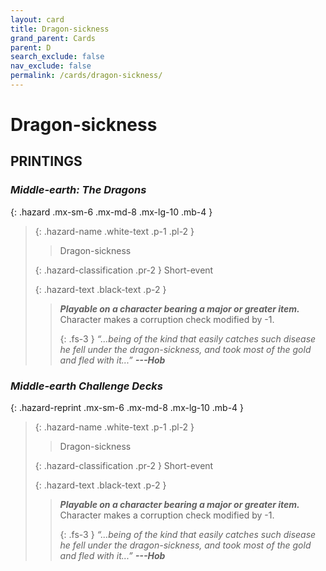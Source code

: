 ```yaml
---
layout: card
title: Dragon-sickness
grand_parent: Cards
parent: D
search_exclude: false
nav_exclude: false
permalink: /cards/dragon-sickness/
---
```


# Dragon-sickness


## PRINTINGS


### _Middle-earth: The Dragons_

{: .hazard .mx-sm-6 .mx-md-8 .mx-lg-10 .mb-4 }
> {: .hazard-name .white-text .p-1 .pl-2 }
> > <div class="hazard-mp"></div>
> > <div class="card-name">Dragon-sickness</div>
>
> {: .hazard-classification .pr-2 }
> Short-event
>
> {: .hazard-text .black-text .p-2 }
> > ***Playable on a character bearing a major or greater item.*** Character makes a corruption check modified by -1. 
> > 
> > {: .fs-3 } 
> > _“...being of the kind that easily catches such disease he fell under the dragon-sickness, and took most of the gold and fled with it...”_ ***---&#65279;Hob*** 
>



### _Middle-earth Challenge Decks_

{: .hazard-reprint .mx-sm-6 .mx-md-8 .mx-lg-10 .mb-4 }
> {: .hazard-name .white-text .p-1 .pl-2 }
> > <div class="hazard-mp"></div>
> > <div class="card-name">Dragon-sickness</div>
>
> {: .hazard-classification .pr-2 }
> Short-event
>
> {: .hazard-text .black-text .p-2 }
> > ***Playable on a character bearing a major or greater item.*** Character makes a corruption check modified by -1. 
> > 
> > {: .fs-3 } 
> > _“...being of the kind that easily catches such disease he fell under the dragon-sickness, and took most of the gold and fled with it...”_ ***---&#65279;Hob*** 
>
